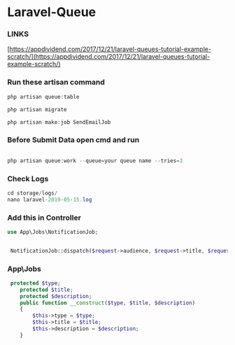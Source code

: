# Laravel-Queue
### LINKS

[https://appdividend.com/2017/12/21/laravel-queues-tutorial-example-scratch/](https://appdividend.com/2017/12/21/laravel-queues-tutorial-example-scratch/)
### Run these artisan command
```php
php artisan queue:table

php artisan migrate

php artisan make:job SendEmailJob

```
### Before Submit Data open cmd and run
```php

php artisan queue:work --queue=your queue name --tries=3

```

### Check Logs
```php
cd storage/logs/
nano laravel-2019-05-15.log
```
### Add this in Controller
```php
use App\Jobs\NotificationJob;


 NotificationJob::dispatch($request->audience, $request->title, $request->description)->onQueue('notification')->delay(Carbon::now()->addSeconds(3));
```

### App\Jobs

```php
 protected $type;
    protected $title;
    protected $description;
    public function __construct($type, $title, $description)
    {
        $this->type = $type;
        $this->title = $title;
        $this->description = $description;
    }


```
